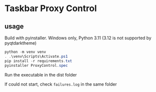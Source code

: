 Taskbar Proxy Control
===

usage
---

Build with pyinstaller. Windows only, Python 3.11 (3.12 is not supported by pyqtdarktheme)

```powershell
python -m venv venv
. .\venv\Scripts\Activate.ps1
pip install -r requirements.txt
pyinstaller ProxyControl.spec
```

Run the executable in the dist folder

If could not start, check `failures.log` in the same folder

